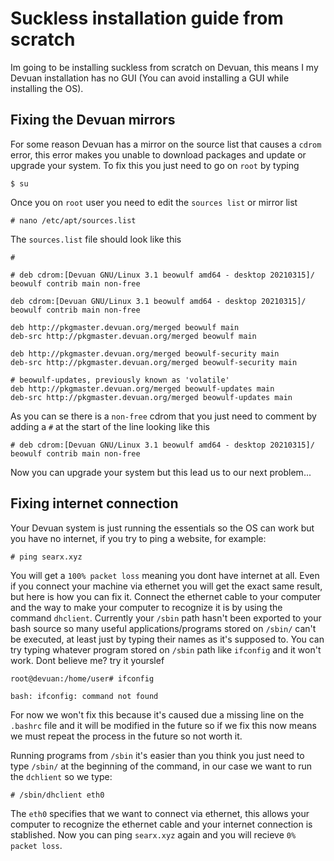 # Suckless installation guide from scratch
Im going to be installing suckless from scratch on Devuan, this means I my Devuan installation has no GUI (You can avoid installing a GUI while installing the OS).

## Fixing the Devuan mirrors
For some reason Devuan has a mirror on the source list that causes a `cdrom` error, this error makes you unable to download packages and update or upgrade your system. To fix this you just need to go on `root` by typing

    $ su

Once you on `root` user you need to edit the `sources list` or mirror list

    # nano /etc/apt/sources.list

The `sources.list` file should look like this

    #

    # deb cdrom:[Devuan GNU/Linux 3.1 beowulf amd64 - desktop 20210315]/ beowulf contrib main non-free

    deb cdrom:[Devuan GNU/Linux 3.1 beowulf amd64 - desktop 20210315]/ beowulf contrib main non-free

    deb http://pkgmaster.devuan.org/merged beowulf main
    deb-src http://pkgmaster.devuan.org/merged beowulf main

    deb http://pkgmaster.devuan.org/merged beowulf-security main
    deb-src http://pkgmaster.devuan.org/merged beowulf-security main

    # beowulf-updates, previously known as 'volatile'
    deb http://pkgmaster.devuan.org/merged beowulf-updates main
    deb-src http://pkgmaster.devuan.org/merged beowulf-updates main

As you can se there is a `non-free` cdrom that you just need to comment by adding a `#` at the start of the line looking like this

    # deb cdrom:[Devuan GNU/Linux 3.1 beowulf amd64 - desktop 20210315]/ beowulf contrib main non-free

Now you can upgrade your system but this lead us to our next problem...

## Fixing internet connection
Your Devuan system is just running the essentials so the OS can work but you have no internet, if you try to ping a website, for example:

    # ping searx.xyz

You will get a `100% packet loss` meaning you dont have internet at all. Even if you connect your machine via ethernet you will get the exact same result, but here is how you can fix it. 
Connect the ethernet cable to your computer and the way to make your computer to recognize it is by using the command `dhclient`. Currently your `/sbin` path 
hasn't been exported to your bash source so many useful applications/programs stored on `/sbin/` can't be executed, at least just by typing their names as it's supposed to.
You can try typing whatever program stored on `/sbin` path like `ifconfig` and it won't work. Dont believe me? try it yourslef

    root@devuan:/home/user# ifconfig
    
    bash: ifconfig: command not found

For now we won't fix this because it's caused due a missing line on the `.bashrc` file and it will be modified in the future so if we fix this now means 
we must repeat the process in the future so not worth it.


Running programs from `/sbin` it's easier than you think you just need to type `/sbin/` at the beginning of the command, in our case we want to run the `dchlient` so we
type:

    # /sbin/dhclient eth0

The `eth0` specifies that we want to connect via ethernet, this allows your computer to recognize the ethernet cable and your internet connection is stablished. Now
you can ping `searx.xyz` again and you will recieve `0% packet loss`.




